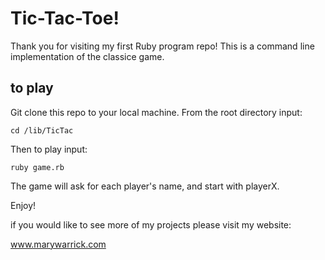 # Tic-Tac-Toe!

Thank you for visiting my first Ruby program repo!  This is a command line implementation of the classice game.

## to play

Git clone this repo to your local machine.  From the root directory input:

`cd /lib/TicTac`

Then to play input:

`ruby game.rb`

The game will ask for each player's name, and start with playerX.

Enjoy!

if you would like to see more of my projects please visit my website:

www.marywarrick.com
